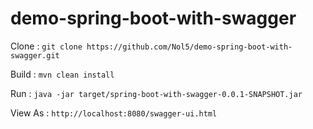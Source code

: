 # demo-spring-boot-with-swagger
 
Clone : `git clone https://github.com/Nol5/demo-spring-boot-with-swagger.git`

Build : `mvn clean install`

Run : `java -jar target/spring-boot-with-swagger-0.0.1-SNAPSHOT.jar`

View As : `http://localhost:8080/swagger-ui.html`
